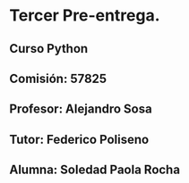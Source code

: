 # Tercer Pre-entrega.
## Curso Python
## Comisión: 57825
## Profesor: Alejandro Sosa
## Tutor: Federico Poliseno
## Alumna: Soledad Paola Rocha
###